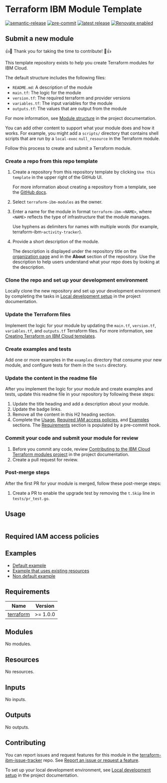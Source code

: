 <!-- Update the title to match the module name and add a description -->
# Terraform IBM Module Template

<!-- UPDATE BADGE: Update the link for the badge below-->
[![semantic-release](https://img.shields.io/badge/%20%20%F0%9F%93%A6%F0%9F%9A%80-semantic--release-e10079.svg)](https://github.com/semantic-release/semantic-release)
[![pre-commit](https://img.shields.io/badge/pre--commit-enabled-brightgreen?logo=pre-commit&logoColor=white)](https://github.com/pre-commit/pre-commit)
[![latest release](https://img.shields.io/github/v/release/terraform-ibm-modules/terraform-ibm-icse-public-gateway-module?logo=GitHub&sort=semver)](https://github.com/terraform-ibm-modules/terraform-ibm-icse-public-gateway-module/releases/latest)
[![Renovate enabled](https://img.shields.io/badge/renovate-enabled-brightgreen.svg)](https://renovatebot.com/)

<!-- Remove the content in this H2 heading after completing the steps -->

## Submit a new module

:+1::tada: Thank you for taking the time to contribute! :tada::+1:

This template repository exists to help you create Terraform modules for IBM Cloud.

The default structure includes the following files:

- `README.md`: A description of the module
- `main.tf`: The logic for the module
- `version.tf`: The required terraform and provider versions
- `variables.tf`: The input variables for the module
- `outputs.tf`: The values that are output from the module

For more information, see [Module structure](https://terraform-ibm-modules.github.io/documentation/#/module-structure) in the project documentation.

You can add other content to support what your module does and how it works. For example, you might add a `scripts/` directory that contains shell scripts that are run by a `local-exec` `null_resource` in the Terraform module.

Follow this process to create and submit a Terraform module.

### Create a repo from this repo template

1.  Create a repository from this repository template by clicking `Use this template` in the upper right of the GitHub UI.

    For more information about creating a repository from a template, see the [GitHub docs](https://docs.github.com/en/repositories/creating-and-managing-repositories/creating-a-repository-from-a-template).
1.  Select `terraform-ibm-modules` as the owner.
1.  Enter a name for the module in format `terraform-ibm-<NAME>`, where `<NAME>` reflects the type of infrastructure that the module manages.

    Use hyphens as delimiters for names with multiple words (for example, terraform-ibm-`activity-tracker`).
1.  Provide a short description of the module.

    The description is displayed under the repository title on the [organization page](https://github.com/terraform-ibm-modules) and in the **About** section of the repository. Use the description to help users understand what your repo does by looking at the description.

### Clone the repo and set up your development environment

Locally clone the new repository and set up your development environment by completing the tasks in [Local development setup](https://terraform-ibm-modules.github.io/documentation/#/local-dev-setup) in the project documentation.

### Update the Terraform files

Implement the logic for your module by updating the `main.tf`, `version.tf`, `variables.tf`, and `outputs.tf` Terraform files. For more information, see [Creating Terraform on IBM Cloud templates](https://cloud.ibm.com/docs/ibm-cloud-provider-for-terraform?topic=ibm-cloud-provider-for-terraform-create-tf-config).

### Create examples and tests

Add one or more examples in the `examples` directory that consume your new module, and configure tests for them in the `tests` directory.

### Update the content in the readme file

After you implement the logic for your module and create examples and tests, update this readme file in your repository by following these steps:

1.  Update the title heading and add a description about your module.
1.  Update the badge links.
1.  Remove all the content in this H2 heading section.
1.  Complete the [Usage](#usage), [Required IAM access policies](#required-iam-access-policies), and [Examples](#examples) sections. The [Requirements](#requirements) section is populated by a pre-commit hook.

### Commit your code and submit your module for review

1.  Before you commit any code, review [Contributing to the IBM Cloud Terraform modules project](https://terraform-ibm-modules.github.io/documentation/#/contribute-module) in the project documentation.
1.  Create a pull request for review.

### Post-merge steps
After the first PR for your module is merged, follow these post-merge steps:

1.  Create a PR to enable the upgrade test by removing the `t.Skip` line in `tests/pr_test.go`.

<!-- Remove the content in this previous H2 heading -->

## Usage

<!--
Add an example of the use of the module in the following code block.

Use real values instead of "var.<var_name>" or other placeholder values
unless real values don't help users know what to change.
-->

```hcl

```

## Required IAM access policies

<!-- PERMISSIONS REQUIRED TO RUN MODULE
If this module requires permissions, uncomment the following block and update
the sample permissions, following the format.
Replace the sample Account and IBM Cloud service names and roles with the
information in the console at
Manage > Access (IAM) > Access groups > Access policies.
-->

<!--
You need the following permissions to run this module.

- Account Management
    - **Sample Account Service** service
        - `Editor` platform access
        - `Manager` service access
- IAM Services
    - **Sample Cloud Service** service
        - `Administrator` platform access
-->

<!-- NO PERMISSIONS FOR MODULE
If no permissions are required for the module, uncomment the following
statement instead the previous block.
-->

<!-- No permissions are needed to run this module.-->

<!-- BEGIN EXAMPLES HOOK -->
## Examples

- [ Default example](examples/default)
- [ Example that uses existing resources](examples/existing-resources)
- [ Non default example](examples/non-default)
<!-- END EXAMPLES HOOK -->

<!-- BEGINNING OF PRE-COMMIT-TERRAFORM DOCS HOOK -->
## Requirements

| Name | Version |
|------|---------|
| <a name="requirement_terraform"></a> [terraform](#requirement\_terraform) | >= 1.0.0 |

## Modules

No modules.

## Resources

No resources.

## Inputs

No inputs.

## Outputs

No outputs.
<!-- END OF PRE-COMMIT-TERRAFORM DOCS HOOK -->

<!-- Leave this section as is so that your module has a link to local development environment set up steps for contributors to follow -->

## Contributing

You can report issues and request features for this module in the [terraform-ibm-issue-tracker](https://github.com/terraform-ibm-modules/terraform-ibm-issue-tracker/issues) repo. See [Report an issue or request a feature](https://github.com/terraform-ibm-modules/.github/blob/main/.github/SUPPORT.md).

To set up your local development environment, see [Local development setup](https://terraform-ibm-modules.github.io/documentation/#/local-dev-setup) in the project documentation.
